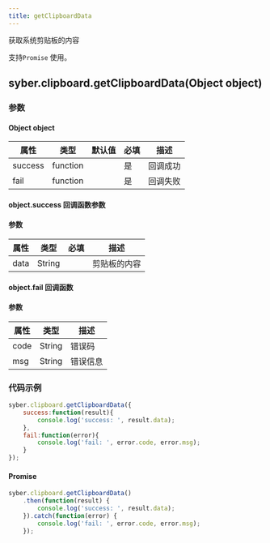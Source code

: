 ```yaml
---
title: getClipboardData
---
```


获取系统剪贴板的内容 

支持`Promise` 使用。

## syber.clipboard.getClipboardData(Object object)
### 参数
#### Object object
| 属性     | 类型   | 默认值  |  必填 | 描述                         |
| ---------- | ------- | -------- | ---------------- | ----------------------------------
| success | function |  |  是       | 回调成功      |
| fail   | function |  |  是       | 回调失败      |

#### object.success 回调函数参数
#### 参数
| 属性     | 类型    | 必填 | 描述                     |
| ---------- | ------- | -------- | ---------------------- |
| data | String |   |剪贴板的内容 |

#### object.fail 回调函数
#### 参数
| 属性 | 类型  | 描述 |
| -- | -- | -- |
| code | String | 错误码 |
| msg | String  | 错误信息 |


### 代码示例
``` javascript
syber.clipboard.getClipboardData({
	success:function(result){
        console.log('success: ', result.data);
    },
    fail:function(error){
        console.log('fail: ', error.code, error.msg);
    }
});
```

#### Promise
``` javascript
syber.clipboard.getClipboardData()
    .then(function(result) {
        console.log('success: ', result.data);
    }).catch(function(error) {
        console.log('fail: ', error.code, error.msg);
    });
```

